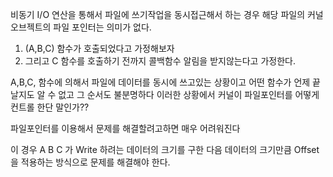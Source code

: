 비동기 I/O 연산을 통해서 파일에 쓰기작업을 동시접근해서 하는 경우 
해당 파일의 커널 오브젝트의 파일 포인터는 의미가 없다.

1. (A,B,C) 함수가 호출되었다고 가정해보자 
2. 그리고 C 함수를 호출하기 전까지 콜백함수 알림을 받지않는다고 가정한다.

A,B,C, 함수에 의해서 파일에 데이터를 동시에 쓰고있는 상황이고 어떤 함수가 언제 끝날지도 알 수 없고 그 순서도 불분명하다
이러한 상황에서 커널이 파일포인터를 어떻게 컨트롤 한단 말인가??

파일포인터를 이용해서 문제를 해결할려고하면 매우 어려워진다 

이 경우 A B C 가 Write 하려는 데이터의 크기를 구한 다음 데이터의 크기만큼 Offset 을 적용하는 방식으로
문제를 해결해야 한다.


